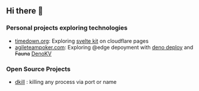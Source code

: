 ## Hi there 👋

### Personal projects exploring technologies

- [timedown.org](https://timedown.org/): Exploring [svelte kit](https://kit.svelte.dev/) on cloudflare pages
- [agileteampoker.com](https://agileteampoker.com): Exploring @edge depoyment with [deno deploy](https://deno.com/deploy) and ~~Fauna~~ [DenoKV]([https://fauna.com/](https://deno.com/kv))

### Open Source Projects
- [dkill](https://github.com/sylc/dkill) : killing any process via port or name 

<!--
**sylc/sylc** is a ✨ _special_ ✨ repository because its `README.md` (this file) appears on your GitHub profile.

Here are some ideas to get you started:

- 🔭 I’m currently working on ...
- 🌱 I’m currently learning ...
- 👯 I’m looking to collaborate on ...
- 🤔 I’m looking for help with ...
- 💬 Ask me about ...
- 📫 How to reach me: ...
- 😄 Pronouns: ...
- ⚡ Fun fact: ...
-->

